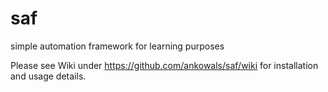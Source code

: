 # saf
simple automation framework for learning purposes

Please see Wiki under https://github.com/ankowals/saf/wiki for installation and usage details.
